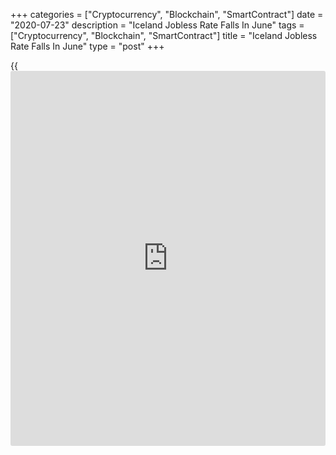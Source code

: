 +++
categories = ["Cryptocurrency", "Blockchain", "SmartContract"]
date = "2020-07-23"
description = "Iceland Jobless Rate Falls In June"
tags = ["Cryptocurrency", "Blockchain", "SmartContract"]
title = "Iceland Jobless Rate Falls In June"
type = "post"
+++

{{<iframe id="large-banner" src="https://www.bounty.group/#slide=11.0" width="100%" height="600" scrolling="no" style="border: 0px solid rgb(216, 221, 230); border-radius: 3px;">}}

Iceland's jobless rate fell in June after rising in the previous month,
figures from Statistics Iceland showed on Thursday.

The jobless rate fell to a seasonally adjusted 4.1 percent in May from
5.9 percent in May. In April, the unemployment rate was 5.3 percent.

The number of unemployed persons decreased to 8,300 in June from 14,300
in the preceding month.

The number of employed persons rose to 197,900 in June from 190,500 in
the prior month.

On an unadjusted basis, the unemployment rate increased to 3.5 percent
in June from 3.2 percent in the same month last year.

For comments and feedback [contact](https://www.playgroundfx.com/contact/): editorial@rtt[news](https://www.letsplayfx.com/blog/forex-news-website/).com

[Economic News][1]

 **What parts of the world are seeing the best (and worst) economic
performances lately? Click[here][2] to check out our [Econ Scorecard][2]
and find out! See up-to-the-moment [ranking](https://www.playgroundfx.com/blog/crypto-exchange-ranking/)s for the best and worst
performers in [GDP][3], [unemployment rate][4], [inflation][5] and much
more.**

   1. www.rtt[news](https://www.letsplayfx.com/blog/forex-news-website/).com/Content/EconomicNews.aspx
   2. www.rtt[news](https://www.letsplayfx.com/blog/forex-news-website/).com/economic-scorecard/world-rank/unemployment-rate/highest-performance.aspx
   3. www.rtt[news](https://www.letsplayfx.com/blog/forex-news-website/).com/economic-scorecard/world-rank/GDP/highest-performance.aspx
   4. www.rtt[news](https://www.letsplayfx.com/blog/forex-news-website/).com/economic-scorecard/world-rank/unemployment-rate/lowest-performance.aspx
   5. www.rtt[news](https://www.letsplayfx.com/blog/forex-news-website/).com/economic-scorecard/world-rank/CPI/highest-performance.aspx